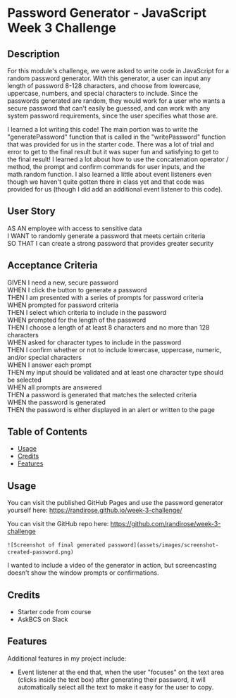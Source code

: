 # Password Generator - JavaScript Week 3 Challenge

## Description

For this module's challenge, we were asked to write code in JavaScript for a random password generator. With this generator, a user can input any length of password 8-128 characters, and choose from lowercase, uppercase, numbers, and special characters to include. Since the passwords generated are random, they would work for a user who wants a secure password that can't easily be guessed, and can work with any system password requirements, since the user specifies what those are.  

I learned a lot writing this code! The main portion was to write the "generatePassword" function that is called in the "writePassword" function that was provided for us in the starter code. There was a lot of trial and error to get to the final result but it was super fun and satisfying to get to the final result! I learned a lot about how to use the concatenation operator / method, the prompt and confirm commands for user inputs, and the math.random function. I also learned a little about event listeners even though we haven't quite gotten there in class yet and that code was provided for us (though I did add an additional event listener to this code).  

## User Story  

AS AN employee with access to sensitive data  
I WANT to randomly generate a password that meets certain criteria  
SO THAT I can create a strong password that provides greater security  

## Acceptance Criteria  

GIVEN I need a new, secure password  
WHEN I click the button to generate a password  
THEN I am presented with a series of prompts for password criteria  
WHEN prompted for password criteria  
THEN I select which criteria to include in the password  
WHEN prompted for the length of the password  
THEN I choose a length of at least 8 characters and no more than 128 characters  
WHEN asked for character types to include in the password  
THEN I confirm whether or not to include lowercase, uppercase, numeric, and/or special characters  
WHEN I answer each prompt  
THEN my input should be validated and at least one character type should be selected  
WHEN all prompts are answered  
THEN a password is generated that matches the selected criteria  
WHEN the password is generated  
THEN the password is either displayed in an alert or written to the page  


## Table of Contents

- [Usage](#usage)  
- [Credits](#credits)  
- [Features](#features)  

## Usage

You can visit the published GitHub Pages and use the password generator yourself here: https://randirose.github.io/week-3-challenge/  

You can visit the GitHub repo here: https://github.com/randirose/week-3-challenge  

    ![Screenshot of final generated password](assets/images/screenshot-created-password.png)

I wanted to include a video of the generator in action, but screencasting doesn't show the window prompts or confirmations.  

## Credits

- Starter code from course  
- AskBCS on Slack  

## Features

Additional features in my project include:  

- Event listener at the end that, when the user "focuses" on the text area (clicks inside the text box) after generating their password, it will automatically select all the text to make it easy for the user to copy.

